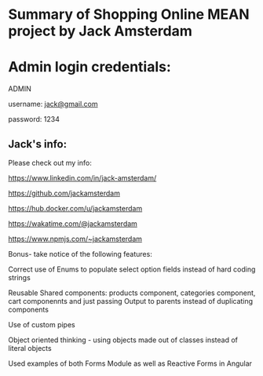 # Summary of Shopping Online MEAN project by Jack Amsterdam

# Admin login credentials:

ADMIN

username: jack@gmail.com

password: 1234

## Jack's info:

Please check out my info:

https://www.linkedin.com/in/jack-amsterdam/

https://github.com/jackamsterdam

https://hub.docker.com/u/jackamsterdam

https://wakatime.com/@jackamsterdam

https://www.npmjs.com/~jackamsterdam

Bonus- take notice of the following features:

Correct use of Enums to populate select option fields instead of hard coding strings

Reusable Shared components: products component, categories component, cart componennts and just passing Output to parents instead of duplicating components

Use of  custom pipes

Object oriented thinking - using objects made out of classes instead of literal objects

Used examples of both Forms Module as well as Reactive Forms in Angular
